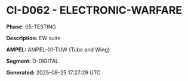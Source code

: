 # CI-D062 - ELECTRONIC-WARFARE

**Phase:** 05-TESTING

**Description:** EW suite

**AMPEL:** AMPEL-01-TUW (Tube and Wing)

**Segment:** D-DIGITAL

**Generated:** 2025-08-25 17:27:29 UTC
